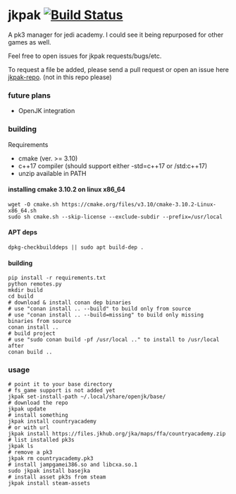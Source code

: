 # jkpak [![Build Status](https://travis-ci.org/jampio/jkpak.svg?branch=master)](https://travis-ci.org/jampio/jkpak)
A pk3 manager for jedi academy. I could see it being repurposed for other games as well.

Feel free to open issues for jkpak requests/bugs/etc.

To request a file be added, please send a pull request or open an issue here [jkpak-repo](https://github.com/jampio/jkpak-repo). (not in this repo please)

### future plans
* OpenJK integration

### building
Requirements
* cmake (ver. >= 3.10)
* c++17 compiler (should support either -std=c++17 or /std:c++17)
* unzip available in PATH
#### installing cmake 3.10.2 on linux x86_64
```shell
wget -O cmake.sh https://cmake.org/files/v3.10/cmake-3.10.2-Linux-x86_64.sh
sudo sh cmake.sh --skip-license --exclude-subdir --prefix=/usr/local
```
#### APT deps
```shell
dpkg-checkbuilddeps || sudo apt build-dep .
```
#### building
```shell
pip install -r requirements.txt
python remotes.py
mkdir build
cd build
# download & install conan dep binaries
# use "conan install .. --build" to build only from source
# use "conan install .. --build=missing" to build only missing binaries from source
conan install ..
# build project
# use "sudo conan build -pf /usr/local .." to install to /usr/local after
conan build ..
```

### usage
```shell
# point it to your base directory
# fs_game support is not added yet
jkpak set-install-path ~/.local/share/openjk/base/
# download the repo
jkpak update
# install something
jkpak install countryacademy
# or with url
jkpak install https://files.jkhub.org/jka/maps/ffa/countryacademy.zip
# list installed pk3s
jkpak ls
# remove a pk3
jkpak rm countryacademy.pk3
# install jampgamei386.so and libcxa.so.1
sudo jkpak install basejka
# install asset pk3s from steam
jkpak install steam-assets
```
